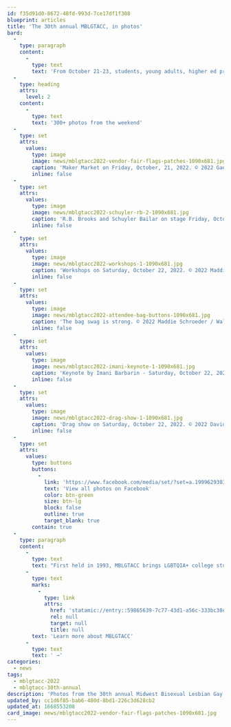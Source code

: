 ```yaml
---
id: f35d91d0-8672-48fd-993d-7ce17df1f308
blueprint: articles
title: 'The 30th annual MBLGTACC, in photos'
bard:
  -
    type: paragraph
    content:
      -
        type: text
        text: 'From October 21-23, students, young adults, higher ed pros, makers, and organizers from across the region and country gathered in Columbus for the 30th annual Midwest Bisexual Lesbian Gay Transgender Asexual College Conference. The weekend''s events included keynotes by Schuyler Bailar and Imani Barbarin, workshops and identity forums, the Maker Market, vendor fair, a drag show, and more. '
  -
    type: heading
    attrs:
      level: 2
    content:
      -
        type: text
        text: '300+ photos from the weekend'
  -
    type: set
    attrs:
      values:
        type: image
        image: news/mblgtacc2022-vendor-fair-flags-patches-1090x681.jpg
        caption: 'Maker Market on Friday, October, 21, 2022. © 2022 Gaelen Morse / Walt Middleton Photo'
        inline: false
  -
    type: set
    attrs:
      values:
        type: image
        image: news/mblgtacc2022-schuyler-rb-2-1090x681.jpg
        caption: 'R.B. Brooks and Schuyler Bailar on stage Friday, October 21, 2022. © 2022 Gaelen Morse / Walt Middleton Photo'
        inline: false
  -
    type: set
    attrs:
      values:
        type: image
        image: news/mblgtacc2022-workshops-1-1090x681.jpg
        caption: 'Workshops on Saturday, October 22, 2022. © 2022 Maddie Schroeder / Walt Middleton Photo'
        inline: false
  -
    type: set
    attrs:
      values:
        type: image
        image: news/mblgtacc2022-attendee-bag-buttons-1090x681.jpg
        caption: 'The bag swag is strong. © 2022 Maddie Schroeder / Walt Middleton Photo'
        inline: false
  -
    type: set
    attrs:
      values:
        type: image
        image: news/mblgtacc2022-imani-keynote-1-1090x681.jpg
        caption: 'Keynote by Imani Barbarin - Saturday, October 22, 2022. © 2022 David Heasley / Walt Middleton Photo'
        inline: false
  -
    type: set
    attrs:
      values:
        type: image
        image: news/mblgtacc2022-drag-show-1-1090x681.jpg
        caption: 'Drag show on Saturday, October 22, 2022. © 2022 David Heasley / Walt Middleton Photo'
        inline: false
  -
    type: set
    attrs:
      values:
        type: buttons
        buttons:
          -
            link: 'https://www.facebook.com/media/set/?set=a.1999629303580808&type=3'
            text: 'View all photos on Facebook'
            color: btn-green
            size: btn-lg
            block: false
            outline: true
            target_blank: true
        contain: true
  -
    type: paragraph
    content:
      -
        type: text
        text: "First held in 1993, MBLGTACC brings LGBTQIA+ college students and young adults together for a few days each year to learn from one another’s experiences, build-up each other’s knowledge and skills, and share in community.\_"
      -
        type: text
        marks:
          -
            type: link
            attrs:
              href: 'statamic://entry::59865639-7c77-43d1-a56c-333bc38efccc'
              rel: null
              target: null
              title: null
        text: 'Learn more about MBLGTACC'
      -
        type: text
        text: ' →'
categories:
  - news
tags:
  - mblgtacc-2022
  - mblgtacc-30th-annual
description: 'Photos from the 30th annual Midwest Bisexual Lesbian Gay Transgender Asexual College Conference. The weekend''s events included keynotes by Schuyler Bailar and Imani Barbarin, workshops and identity forums, the Maker Market, vendor fair, a drag show, and more.'
updated_by: cc1d6f85-bab6-480d-8bd1-226c3d628cb2
updated_at: 1668553208
card_image: news/mblgtacc2022-vendor-fair-flags-patches-1090x681.jpg
---
```


